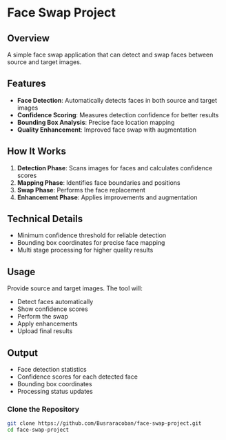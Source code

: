 # Face Swap Project

## Overview
A simple face swap application that can detect and swap faces between source and target images.

## Features
- **Face Detection**: Automatically detects faces in both source and target images
- **Confidence Scoring**: Measures detection confidence for better results
- **Bounding Box Analysis**: Precise face location mapping
- **Quality Enhancement**: Improved face swap with augmentation

## How It Works
1. **Detection Phase**: Scans images for faces and calculates confidence scores
2. **Mapping Phase**: Identifies face boundaries and positions
3. **Swap Phase**: Performs the face replacement
4. **Enhancement Phase**: Applies improvements and augmentation

## Technical Details
- Minimum confidence threshold for reliable detection
- Bounding box coordinates for precise face mapping
- Multi stage processing for higher quality results

## Usage
Provide source and target images. The tool will:
- Detect faces automatically
- Show confidence scores
- Perform the swap
- Apply enhancements
- Upload final results

## Output
- Face detection statistics
- Confidence scores for each detected face
- Bounding box coordinates
- Processing status updates


### Clone the Repository

```bash
git clone https://github.com/Busraracoban/face-swap-project.git
cd face-swap-project

